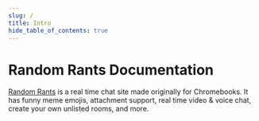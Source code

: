 ```yaml
---
slug: /
title: Intro
hide_table_of_contents: true
---
```


# Random Rants Documentation

[Random Rants](https://randomrants-plus.onrender.com) is a real time chat site made originally for Chromebooks.
It has funny meme emojis, attachment support, real time video & voice chat, create your own unlisted rooms, and more.
